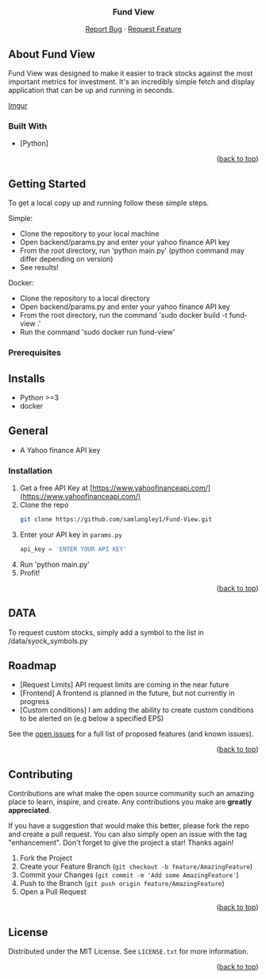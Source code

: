 <div id="top"></div>

<h3 align="center">Fund View</h3>

  <p align="center">
    <a href="https://github.com/samlangley1/Fund-View/issues">Report Bug</a>
    ·
    <a href="https://github.com/samlangley1/Fund-View/issues">Request Feature</a>
  </p>
</div>



<!-- ABOUT THE PROJECT -->
## About Fund View

Fund View was designed to make it easier to track stocks against the most important metrics for investment. It's an incredibly simple fetch and display application that can be up and running in seconds.

[Imgur](https://i.imgur.com/JJjCWJA.png)



### Built With

* [Python]

<p align="right">(<a href="#top">back to top</a>)</p>



<!-- GETTING STARTED -->
## Getting Started

To get a local copy up and running follow these simple steps.

Simple:

- Clone the repository to your local machine
- Open backend/params.py and enter your yahoo finance API key
- From the root directory, run 'python main.py' (python command may differ depending on version)
- See results!



Docker:

- Clone the repository to a local directory
- Open backend/params.py and enter your yahoo finance API key
- From the root directory, run the command 'sudo docker build -t fund-view .'
- Run the command 'sudo docker run fund-view'

### Prerequisites

## Installs
- Python >=3
- docker

## General
- A Yahoo finance API key

### Installation

1. Get a free API Key at [https://www.yahoofinanceapi.com/](https://www.yahoofinanceapi.com/)
2. Clone the repo
   ```sh
   git clone https://github.com/samlangley1/Fund-View.git
   ```
3. Enter your API key in `params.py`
   ```Python
   api_key = 'ENTER YOUR API KEY'
   ```
4. Run 'python main.py'
5. Profit!

<p align="right">(<a href="#top">back to top</a>)</p>


<!-- DATA-->
## DATA

To request custom stocks, simply add a symbol to the list in /data/syock_symbols.py 

<!-- ROADMAP -->
## Roadmap

- [Request Limits] API request limits are coming in the near future
- [Frontend] A frontend is planned in the future, but not currently in progress
- [Custom conditions] I am adding the ability to create custom conditions to be alerted on (e.g below a specified EPS)

See the [open issues](https://github.com/samlangley1/Fund-View) for a full list of proposed features (and known issues).

<p align="right">(<a href="#top">back to top</a>)</p>



<!-- CONTRIBUTING -->
## Contributing

Contributions are what make the open source community such an amazing place to learn, inspire, and create. Any contributions you make are **greatly appreciated**.

If you have a suggestion that would make this better, please fork the repo and create a pull request. You can also simply open an issue with the tag "enhancement".
Don't forget to give the project a star! Thanks again!

1. Fork the Project
2. Create your Feature Branch (`git checkout -b feature/AmazingFeature`)
3. Commit your Changes (`git commit -m 'Add some AmazingFeature'`)
4. Push to the Branch (`git push origin feature/AmazingFeature`)
5. Open a Pull Request

<p align="right">(<a href="#top">back to top</a>)</p>



<!-- LICENSE -->
## License

Distributed under the MIT License. See `LICENSE.txt` for more information.

<p align="right">(<a href="#top">back to top</a>)</p>
